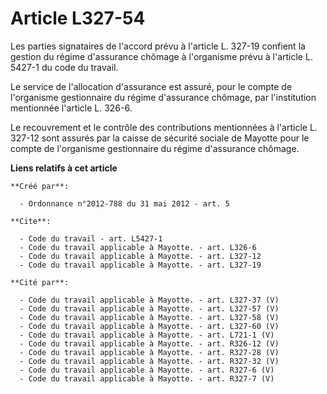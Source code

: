 # Article L327-54

Les parties signataires de l'accord prévu à l'article L. 327-19 confient la gestion du régime d'assurance chômage à
l'organisme prévu à l'article L. 5427-1 du code du travail. 

Le service de l'allocation d'assurance est assuré, pour le compte de l'organisme gestionnaire du régime d'assurance chômage,
par l'institution mentionnée l'article L. 326-6. 

Le recouvrement et le contrôle des contributions mentionnées à l'article L. 327-12 sont assurés par la caisse de sécurité
sociale de Mayotte pour le compte de l'organisme gestionnaire du régime d'assurance chômage.

**Liens relatifs à cet article**

	**Créé par**:

	  - Ordonnance n°2012-788 du 31 mai 2012 - art. 5

	**Cite**:

	  - Code du travail - art. L5427-1
	  - Code du travail applicable à Mayotte. - art. L326-6
	  - Code du travail applicable à Mayotte. - art. L327-12
	  - Code du travail applicable à Mayotte. - art. L327-19

	**Cité par**:

	  - Code du travail applicable à Mayotte. - art. L327-37 (V)
	  - Code du travail applicable à Mayotte. - art. L327-57 (V)
	  - Code du travail applicable à Mayotte. - art. L327-58 (V)
	  - Code du travail applicable à Mayotte. - art. L327-60 (V)
	  - Code du travail applicable à Mayotte. - art. L721-1 (V)
	  - Code du travail applicable à Mayotte. - art. R326-12 (V)
	  - Code du travail applicable à Mayotte. - art. R327-28 (V)
	  - Code du travail applicable à Mayotte. - art. R327-32 (V)
	  - Code du travail applicable à Mayotte. - art. R327-6 (V)
	  - Code du travail applicable à Mayotte. - art. R327-7 (V)
